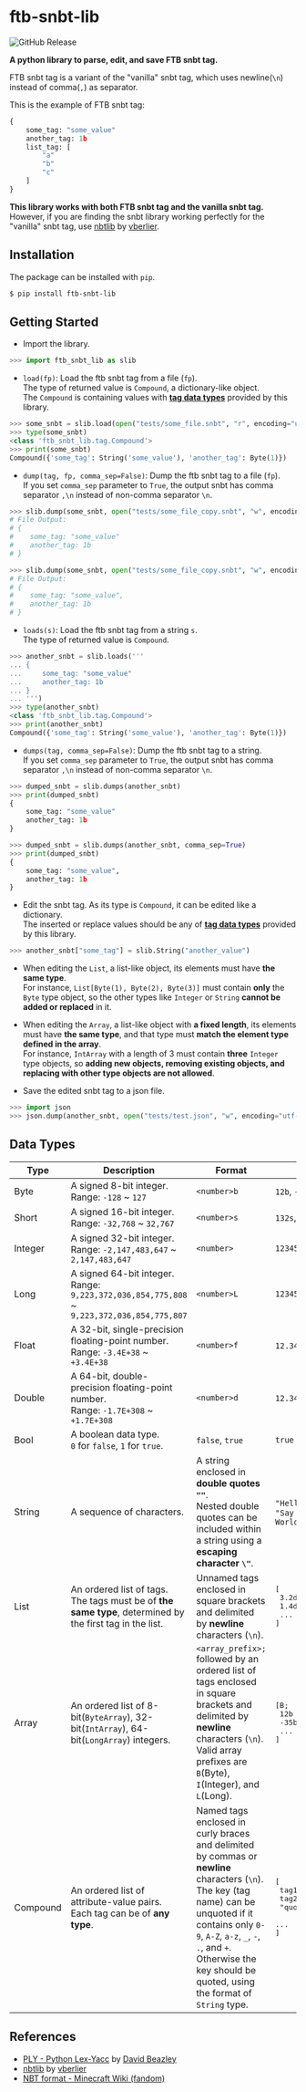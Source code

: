# ftb-snbt-lib

![GitHub Release](https://img.shields.io/github/v/release/peunsu/ftb-snbt-lib?style=for-the-badge)

**A python library to parse, edit, and save FTB snbt tag.**

FTB snbt tag is a variant of the "vanilla" snbt tag, which uses newline(``\n``) instead of comma(``,``) as separator.

This is the example of FTB snbt tag:

```python
{
    some_tag: "some_value"
    another_tag: 1b
    list_tag: [
        "a"
        "b"
        "c"
    ]
}
```

**This library works with both FTB snbt tag and the vanilla snbt tag.** However, if you are finding the snbt library working perfectly for the "vanilla" snbt tag, use [nbtlib](https://github.com/vberlier/nbtlib) by [vberlier](https://github.com/vberlier).

## Installation

The package can be installed with ``pip``.

```bash
$ pip install ftb-snbt-lib
```

## Getting Started

* Import the library.

```python
>>> import ftb_snbt_lib as slib
```

* ``load(fp)``: Load the ftb snbt tag from a file (``fp``).<br>
The type of returned value is ``Compound``, a dictionary-like object.<br>
The ``Compound`` is containing values with **[tag data types](#data-types)** provided by this library.

```python
>>> some_snbt = slib.load(open("tests/some_file.snbt", "r", encoding="utf-8"))
>>> type(some_snbt)
<class 'ftb_snbt_lib.tag.Compound'>
>>> print(some_snbt)
Compound({'some_tag': String('some_value'), 'another_tag': Byte(1)})
```

* ``dump(tag, fp, comma_sep=False)``: Dump the ftb snbt tag to a file (``fp``).<br>
If you set ``comma_sep`` parameter to ``True``, the output snbt has comma separator ``,\n`` instead of non-comma separator ``\n``.

```python
>>> slib.dump(some_snbt, open("tests/some_file_copy.snbt", "w", encoding="utf-8"))
# File Output:
# {
#    some_tag: "some_value"
#    another_tag: 1b
# }
```

```python
>>> slib.dump(some_snbt, open("tests/some_file_copy.snbt", "w", encoding="utf-8"), comma_sep=True)
# File Output:
# {
#    some_tag: "some_value",
#    another_tag: 1b
# }
```

* ``loads(s)``: Load the ftb snbt tag from a string ``s``.<br>
The type of returned value is ``Compound``.

```python
>>> another_snbt = slib.loads('''
... {
...     some_tag: "some_value"
...     another_tag: 1b
... }
... ''')
>>> type(another_snbt)
<class 'ftb_snbt_lib.tag.Compound'>
>>> print(another_snbt)
Compound({'some_tag': String('some_value'), 'another_tag': Byte(1)})
```

* ``dumps(tag, comma_sep=False)``: Dump the ftb snbt tag to a string.<br>
If you set ``comma_sep`` parameter to ``True``, the output snbt has comma separator ``,\n`` instead of non-comma separator ``\n``.

```python
>>> dumped_snbt = slib.dumps(another_snbt)
>>> print(dumped_snbt)
{
    some_tag: "some_value"
    another_tag: 1b
}
```

```python
>>> dumped_snbt = slib.dumps(another_snbt, comma_sep=True)
>>> print(dumped_snbt)
{
    some_tag: "some_value",
    another_tag: 1b
}
```

* Edit the snbt tag. As its type is ``Compound``, it can be edited like a dictionary.<br>
The inserted or replace values should be any of **[tag data types](#data-types)** provided by this library.

```python
>>> another_snbt["some_tag"] = slib.String("another_value")
```

* When editing the ``List``, a list-like object, its elements must have **the same type**.<br>
For instance, ``List[Byte(1), Byte(2), Byte(3)]`` must contain **only** the ``Byte`` type object, so the other types like ``Integer`` or ``String`` **cannot be added or replaced** in it.

* When editing the ``Array``, a list-like object with **a fixed length**, its elements must have **the same type**, and that type must **match the element type defined in the array**.<br>
For instance, ``IntArray`` with a length of 3 must contain **three** ``Integer`` type objects, so **adding new objects, removing existing objects, and replacing with other type objects are not allowed**.

* Save the edited snbt tag to a json file.

```python
>>> import json
>>> json.dump(another_snbt, open("tests/test.json", "w", encoding="utf-8"), indent=4, ensure_ascii=False)
```

## Data Types

| Type | Description | Format | Example |
| - | - | - | - |
| Byte | A signed 8-bit integer.<br>Range: ``-128`` ~ ``127`` | ``<number>b`` | ``12b``, ``-35b`` |
| Short | A signed 16-bit integer.<br>Range: ``-32,768`` ~ ``32,767`` | ``<number>s`` | ``132s``, ``-243s`` |
| Integer | A signed 32-bit integer.<br>Range: ``-2,147,483,647`` ~ ``2,147,483,647`` | ``<number>`` | ``12345`` |
| Long | A signed 64-bit integer.<br>Range: ``9,223,372,036,854,775,808`` ~ ``9,223,372,036,854,775,807`` | ``<number>L`` | ``12345L`` |
| Float | A 32-bit, single-precision floating-point number.<br>Range: ``-3.4E+38`` ~ ``+3.4E+38`` | ``<number>f`` | ``12.345f``, ``1.0E-6f`` |
| Double | A 64-bit, double-precision floating-point number.<br>Range: ``-1.7E+308`` ~ ``+1.7E+308`` | ``<number>d`` | ``12.345d``, ``1.0E-6d`` |
| Bool | A boolean data type.<br>``0`` for ``false``, ``1`` for ``true``. | ``false``, ``true`` | ``true`` |
| String | A sequence of characters. | A string enclosed in **double quotes ``""``**.<br>Nested double quotes can be included within a string using a **escaping character ``\"``**. | `"Hello, World!"`,<br>`"Say \"Hello, World!\""` |
| List | An ordered list of tags.<br>The tags must be of **the same type**, determined by the first tag in the list. | Unnamed tags enclosed in square brackets and delimited by **newline** characters (``\n``). | <pre>[<br>    3.2d<br>    1.4d<br>    ...<br>]</pre> |
| Array | An ordered list of 8-bit(``ByteArray``), 32-bit(``IntArray``), 64-bit(``LongArray``) integers. | ``<array_prefix>;`` followed by an ordered list of tags enclosed in square brackets and delimited by **newline** characters (``\n``).<br>Valid array prefixes are ``B``(Byte), ``I``(Integer), and ``L``(Long). | <pre>[B;<br>    12b<br>    -35b<br>    ...<br>]</pre> |
| Compound | An ordered list of attribute-value pairs.<br>Each tag can be of **any type**. | Named tags enclosed in curly braces and delimited by commas or **newline** characters (``\n``).<br>The key (tag name) can be unquoted if it contains only ``0-9``, ``A-Z``, ``a-z``, ``_``, ``-``, ``.``, and ``+``. Otherwise the key should be quoted, using the format of ``String`` type. | <pre>[<br>    tag1: "string"<br>    tag2: 12b<br>    \"quoted:tag\": 3.5d<br>    ...<br>]</pre> |

## References

* [PLY - Python Lex-Yacc](https://github.com/dabeaz/ply) by [David Beazley](https://www.dabeaz.com)
* [nbtlib](https://github.com/vberlier/nbtlib) by [vberlier](https://github.com/vberlier)
* [NBT format - Minecraft Wiki (fandom)](https://minecraft.fandom.com/wiki/NBT_format)
